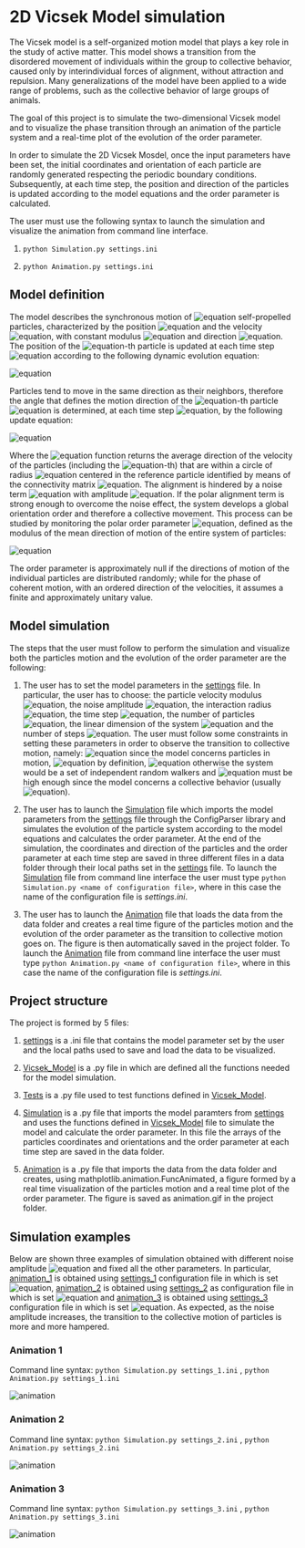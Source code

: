 # 2D Vicsek Model simulation

The Vicsek model is a self-organized motion model that plays a key role in the study of active matter. This model shows a transition from the disordered movement of individuals within the group to collective behavior, caused only by interindividual forces of alignment, without attraction and repulsion. Many generalizations of the model have been applied to a wide range of problems, such as the collective behavior of large groups of animals. 

The goal of this project is to simulate the two-dimensional Vicsek model and to visualize the phase transition through an animation of the particle system and a real-time plot of the evolution of the order parameter.

In order to simulate the 2D Vicsek Mosdel, once the input parameters have been set, the initial coordinates and orientation of each particle are randomly generated respecting the periodic boundary conditions. Subsequently, at each time step, the position and direction of the particles is updated according to the model equations and the order parameter is calculated.

The user must use the following syntax to launch the simulation and visualize the animation from command line interface.

1. ```python Simulation.py settings.ini```

2. ```python Animation.py settings.ini```

## Model definition
The model describes the synchronous motion of ![equation](https://latex.codecogs.com/svg.image?N) self-propelled particles, characterized by the position ![equation](https://latex.codecogs.com/svg.image?\textbf{r}_i(t)) and the velocity ![equation](https://latex.codecogs.com/svg.image?\textbf{v}_i(t)), with constant modulus ![equation](https://latex.codecogs.com/svg.image?v_0) and direction ![equation](https://latex.codecogs.com/svg.image?\textbf{s}_i(t)=(\cos\theta_i(t),\sin\theta_i(t))). The position of the ![equation](https://latex.codecogs.com/svg.image?i)-th particle is updated at each time step ![equation](https://latex.codecogs.com/svg.image?\Delta&space;t) according to the following dynamic evolution equation: 

![equation](https://latex.codecogs.com/svg.image?\textbf{r}_i(t+\Delta&space;t)=\textbf{r}_i(t)&plus;\textbf{v}_i(t)\Delta&space;t=\textbf{r}_i(t)&plus;v_0\textbf{s}_i(t)\Delta&space;t)

Particles tend to move in the same direction as their neighbors, therefore the angle that defines the motion direction of the ![equation](https://latex.codecogs.com/svg.image?i)-th particle ![equation](https://latex.codecogs.com/svg.image?\theta_i(t)) is determined, at each time step ![equation](https://latex.codecogs.com/svg.image?\Delta&space;t), by the following update equation:

![equation](https://latex.codecogs.com/svg.image?\theta_i(t+\Delta&space;t)=Arg\left&space;[&space;\sum_{j=1}^{N}&space;n_{ij}(t)\textbf{s}_j(t)\right&space;]&plus;\eta_i)

Where the ![equation](https://latex.codecogs.com/svg.image?Arg) function returns the average direction of the velocity of the particles (including the ![equation](https://latex.codecogs.com/svg.image?i)-th) that are within a circle of radius ![equation](https://latex.codecogs.com/svg.image?R_0) centered in the reference particle identified by means of the connectivity matrix ![equation](https://latex.codecogs.com/svg.image?n_{ij}(t)). The alignment is hindered by a noise term ![equation](https://latex.codecogs.com/svg.image?\eta_{i}\in[\eta/2,\eta/2]) with amplitude ![equation](https://latex.codecogs.com/svg.image?\eta\in[0,1]). If the polar alignment term is strong enough to overcome the noise effect, the system develops a global orientation order and therefore a collective movement. This process can be studied by monitoring the polar order parameter ![equation](https://latex.codecogs.com/svg.image?\varphi(t)), defined as the modulus of the mean direction of motion of the entire system of particles:

![equation](https://latex.codecogs.com/svg.image?\varphi(t)=\frac{1}{N}\left|\sum_{i=1}^{N}&space;\textbf{s}_i(t)\right|)

The order parameter is approximately null if the directions of motion of the individual particles are distributed randomly; while for the phase of coherent motion, with an ordered direction of the velocities, it assumes a finite and approximately unitary value.

## Model simulation
The steps that the user must follow to perform the simulation and visualize both the particles motion and the evolution of the order parameter are the following:

1. The user has to set the model parameters in the [settings](https://github.com/sofiraponi/2D_Vicsek_Model/blob/main/settings.ini) file. In particular, the user has to choose: the particle velocity modulus ![equation](https://latex.codecogs.com/svg.image?v_0), the noise amplitude ![equation](https://latex.codecogs.com/svg.image?\eta), the interaction radius ![equation](https://latex.codecogs.com/svg.image?R_0), the time step ![equation](https://latex.codecogs.com/svg.image?\Delta&space;t), the number of particles ![equation](https://latex.codecogs.com/svg.image?N), the linear dimension of the system ![equation](https://latex.codecogs.com/svg.image?L) and the number of steps ![equation](https://latex.codecogs.com/svg.image?Ns). The user must follow some constraints in setting these parameters in order to observe the transition to collective motion, namely: ![equation](https://latex.codecogs.com/svg.image?v_0>0) since the model concerns particles in motion, ![equation](https://latex.codecogs.com/svg.image?\eta\in[0,1]) by definition, ![equation](https://latex.codecogs.com/svg.image?R_0>0) otherwise the system would be a set of independent random walkers and ![equation](https://latex.codecogs.com/svg.image?N) must be high enough since the model concerns a collective behavior (usually ![equation](https://latex.codecogs.com/svg.image?N\geq10)).

2. The user has to launch the [Simulation](https://github.com/sofiraponi/2D_Vicsek_Model/blob/main/Simulation.py) file which imports the model parameters from the [settings](https://github.com/sofiraponi/2D_Vicsek_Model/blob/main/settings.ini) file through the ConfigParser library and simulates the evolution of the particle system according to the model equations and calculates the order parameter. At the end of the simulation, the coordinates and direction of the particles and the order parameter at each time step are saved in three different files in a data folder through their local paths set in the [settings](https://github.com/sofiraponi/2D_Vicsek_Model/blob/main/settings.ini) file. To launch the [Simulation](https://github.com/sofiraponi/2D_Vicsek_Model/blob/main/Simulation.py) file from command line interface the user must type ```python Simulation.py <name of configuration file>```, where in this case the name of the configuration file is *settings.ini*.

3. The user has to launch the [Animation](https://github.com/sofiraponi/2D_Vicsek_Model/blob/main/Animation.py) file that loads the data from the data folder and creates a real time figure of the particles motion and the evolution of the order parameter as the transition to collective motion goes on. The figure is then automatically saved in the project folder. To launch the [Animation](https://github.com/sofiraponi/2D_Vicsek_Model/blob/main/Animation.py) file from command line interface the user must type ```python Animation.py <name of configuration file>```, where in this case the name of the configuration file is *settings.ini*.

## Project structure

The project is formed by 5 files:

1. [settings](https://github.com/sofiraponi/2D_Vicsek_Model/blob/main/settings.ini) is a .ini file that contains the model parameter set by the user and the local paths used to save and load the data to be visualized.

2. [Vicsek_Model](https://github.com/sofiraponi/2D_Vicsek_Model/blob/main/Vicsek_Model.py) is a .py file in which are defined all the functions needed for the model simulation.

3. [Tests](https://github.com/sofiraponi/2D_Vicsek_Model/blob/main/Test.py) is a .py file used to test functions defined in [Vicsek_Model](https://github.com/sofiraponi/2D_Vicsek_Model/blob/main/Vicsek_Model.py).

4. [Simulation](https://github.com/sofiraponi/2D_Vicsek_Model/blob/main/Simulation.py) is a .py file that imports the model paramters from [settings](https://github.com/sofiraponi/2D_Vicsek_Model/blob/main/settings.ini) and uses the functions
defined in [Vicsek_Model](https://github.com/sofiraponi/2D_Vicsek_Model/blob/main/Vicsek_Model.py) file to simulate the model and calculate the order parameter. In this file the arrays of the particles coordinates and orientations and the order parameter at each time step are saved in the data folder.

5. [Animation](https://github.com/sofiraponi/2D_Vicsek_Model/blob/main/Animation.py) is a .py file that imports the data from the data folder and creates, using mathplotlib.animation.FuncAnimated, a figure formed by a real time visualization of the particles motion and a real time plot of the order parameter. The figure is saved as animation.gif in the project folder.

## Simulation examples

Below are shown three examples of simulation obtained with different noise amplitude ![equation](https://latex.codecogs.com/svg.image?\eta) and fixed all the other parameters. In particular, [animation_1](https://github.com/sofiraponi/2D_Vicsek_Model/blob/main/animation_1.gif) is obtained using [settings_1](https://github.com/sofiraponi/2D_Vicsek_Model/blob/main/settings_1.ini) configuration file in which is set ![equation](https://latex.codecogs.com/svg.image?\eta&space;=&space;0.1), [animation_2](https://github.com/sofiraponi/2D_Vicsek_Model/blob/main/animation_2.gif) is obtained using [settings_2](https://github.com/sofiraponi/2D_Vicsek_Model/blob/main/settings_2.ini) as configuration file in which is set ![equation](https://latex.codecogs.com/svg.image?\eta&space;=&space;0.5) and [animation_3](https://github.com/sofiraponi/2D_Vicsek_Model/blob/main/animation_3.gif) is obtained using [settings_3](https://github.com/sofiraponi/2D_Vicsek_Model/blob/main/settings_3.ini) configuration file in which is set ![equation](https://latex.codecogs.com/svg.image?\eta&space;=&space;0.9).
As expected, as the noise amplitude increases, the transition to the collective motion of particles is more and more hampered.

### Animation 1
Command line syntax: ```python Simulation.py settings_1.ini``` , ```python Animation.py settings_1.ini```


![animation](https://github.com/sofiraponi/2D_Vicsek_Model/blob/main/animation_1.gif)

### Animation 2
Command line syntax: ```python Simulation.py settings_2.ini``` , ```python Animation.py settings_2.ini```


![animation](https://github.com/sofiraponi/2D_Vicsek_Model/blob/main/animation_2.gif)

### Animation 3
Command line syntax: ```python Simulation.py settings_3.ini``` , ```python Animation.py settings_3.ini```


![animation](https://github.com/sofiraponi/2D_Vicsek_Model/blob/main/animation_3.gif)
